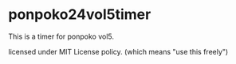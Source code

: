 # ponpoko24vol5timer

This is a timer for ponpoko vol5. 


licensed under MIT License policy.
(which means "use this freely")
